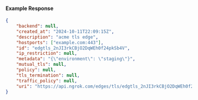 <!-- Code generated for API Clients. DO NOT EDIT. -->

#### Example Response

```json
{
	"backend": null,
	"created_at": "2024-10-11T22:09:15Z",
	"description": "acme tls edge",
	"hostports": ["example.com:443"],
	"id": "edgtls_2nJI3rkCBjO2DqWEh0f24pkSb4V",
	"ip_restriction": null,
	"metadata": "{\"environment\": \"staging\"}",
	"mutual_tls": null,
	"policy": null,
	"tls_termination": null,
	"traffic_policy": null,
	"uri": "https://api.ngrok.com/edges/tls/edgtls_2nJI3rkCBjO2DqWEh0f24pkSb4V"
}
```
